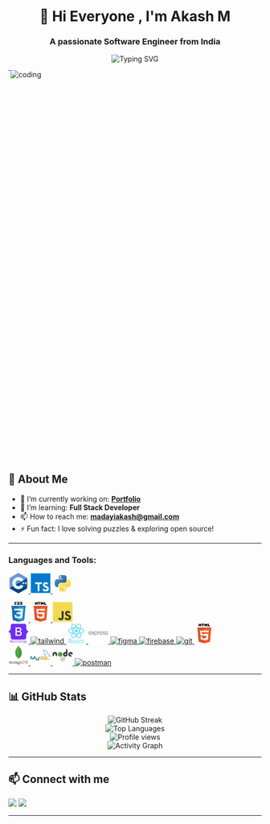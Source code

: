 <h1 align="center">🧐 Hi Everyone , I'm Akash M</h1>
<h3 align="center">A passionate Software Engineer from India</h3>
<p align="center">
  <img src="https://readme-typing-svg.herokuapp.com?font=Fira+Code&size=28&duration=4000&pause=500&color=36BCF7&width=435&lines=Welcome+to+my+GitHub!;I+love+building+cool+projects;Let's+connect+and+collaborate!" alt="Typing SVG" />
</p>
<img align="right" alt="coding" width="500" height="800"src="https://i.pinimg.com/originals/e8/f4/53/e8f453469a3ec97ecd354df465d73913.gif">

---

## 🚀 About Me

- 🔭 I’m currently working on: **[Portfolio](https://github.com/code0305/Portfolio)**
- 🌱 I’m learning: **Full Stack Developer**
- 📫 How to reach me: **madayiakash@gmail.com**
- ⚡ Fun fact: I love solving puzzles & exploring open source!

---

<p align="left">
</p>

<h3 align="left">Languages and Tools:</h3>
<p align="left"> 
   
  <a href="https://www.w3schools.com/cpp/" target="_blank" rel="noreferrer"><img src="https://raw.githubusercontent.com/devicons/devicon/master/icons/cplusplus/cplusplus-original.svg" alt="cplusplus" width="40" height="40"/> </a>
  <a href="https://www.typescriptlang.org/" target="_blank" rel="noreferrer"> <img src="https://raw.githubusercontent.com/devicons/devicon/master/icons/typescript/typescript-original.svg" alt="typescript" width="40" height="40"/> </a>
  <a href="https://www.typescriptlang.org/" target="_blank" rel="noreferrer"> <img src="https://raw.githubusercontent.com/devicons/devicon/master/icons/python/python-original.svg" alt="python" width="40" height="40"/> </a>
  <br>
  
  <a href="https://www.w3schools.com/css/" target="_blank" rel="noreferrer"> <img src="https://raw.githubusercontent.com/devicons/devicon/master/icons/css3/css3-original-wordmark.svg" alt="css3" width="40" height="40"/> </a>
  <a href="https://www.w3schools.com/css/" target="_blank" rel="noreferrer"> <img src="https://raw.githubusercontent.com/devicons/devicon/master/icons/html5/html5-original-wordmark.svg" alt="css3" width="40" height="40"/> </a>
  <a href="https://developer.mozilla.org/en-US/docs/Web/JavaScript" target="_blank" rel="noreferrer"> <img src="https://raw.githubusercontent.com/devicons/devicon/master/icons/javascript/javascript-original.svg" alt="javascript" width="40" height="40"/> </a>
  <br>
  <a href="https://getbootstrap.com" target="_blank" rel="noreferrer"> <img src="https://raw.githubusercontent.com/devicons/devicon/master/icons/bootstrap/bootstrap-plain-wordmark.svg" alt="bootstrap" width="40" height="40"/> </a>
    <a href="https://tailwindcss.com/" target="_blank" rel="noreferrer"> <img src="https://www.vectorlogo.zone/logos/tailwindcss/tailwindcss-icon.svg" alt="tailwind" width="40" height="40"/> </a>
  <a href="https://reactjs.org/" target="_blank" rel="noreferrer"> <img src="https://raw.githubusercontent.com/devicons/devicon/master/icons/react/react-original-wordmark.svg" alt="react" width="40" height="40"/> </a> 
    <a href="https://expressjs.com" target="_blank" rel="noreferrer"> <img src="https://raw.githubusercontent.com/devicons/devicon/master/icons/express/express-original-wordmark.svg" alt="express" width="40" height="40"/> </a>
  <a href="https://www.figma.com/" target="_blank" rel="noreferrer"> <img src="https://www.vectorlogo.zone/logos/figma/figma-icon.svg" alt="figma" width="40" height="40"/> </a> 
  <a href="https://firebase.google.com/" target="_blank" rel="noreferrer"> <img src="https://www.vectorlogo.zone/logos/firebase/firebase-icon.svg" alt="firebase" width="40" height="40"/> </a> 
  <a href="https://git-scm.com/" target="_blank" rel="noreferrer"> <img src="https://www.vectorlogo.zone/logos/git-scm/git-scm-icon.svg" alt="git" width="40" height="40"/> </a> 
  <a href="https://www.w3.org/html/" target="_blank" rel="noreferrer"> <img src="https://raw.githubusercontent.com/devicons/devicon/master/icons/html5/html5-original-wordmark.svg" alt="html5" width="40" height="40"/> </a>   
  <a href="https://www.mongodb.com/" target="_blank" rel="noreferrer"> <img src="https://raw.githubusercontent.com/devicons/devicon/master/icons/mongodb/mongodb-original-wordmark.svg" alt="mongodb" width="40" height="40"/> </a>
  <a href="https://www.mysql.com/" target="_blank" rel="noreferrer"> <img src="https://raw.githubusercontent.com/devicons/devicon/master/icons/mysql/mysql-original-wordmark.svg" alt="mysql" width="40" height="40"/> </a> 
  <a href="https://nodejs.org" target="_blank" rel="noreferrer"> <img src="https://raw.githubusercontent.com/devicons/devicon/master/icons/nodejs/nodejs-original-wordmark.svg" alt="nodejs" width="40" height="40"/> </a>
  <a href="https://postman.com" target="_blank" rel="noreferrer"> <img src="https://www.vectorlogo.zone/logos/getpostman/getpostman-icon.svg" alt="postman" width="40" height="40"/> </a> 
</p>

---

## 📊 GitHub Stats

<p align="center">
  <img src="https://github-readme-streak-stats.herokuapp.com/?user=code0305&theme=tokyonight" alt="GitHub Streak" />

  <br>
  <img src="https://github-readme-stats.vercel.app/api/top-langs/?username=code0305&layout=compact&theme=tokyonight" alt="Top Languages" />

  <br>
  <img src="https://komarev.com/ghpvc/?username=code0305&label=Profile%20views&color=0e75b6&style=flat" alt="Profile views" />

  <br>
  <img src="https://github-readme-activity-graph.vercel.app/graph?username=code0305&theme=tokyo-night" alt="Activity Graph" />
</p>


---



## 📫 Connect with me

<p align="left">
  <a href="mailto:madayiakash@gmail.com"><img src="https://img.shields.io/badge/gmail-%23D14836.svg?&style=for-the-badge&logo=gmail&logoColor=white"/></a>
  <a href="https://www.linkedin.com/in/akash-m-5603a92a7/"><img src="https://img.shields.io/badge/linkedin-%230077B5.svg?&style=for-the-badge&logo=linkedin&logoColor=white"/></a>
</p>

---

<p align="center">
  <img src="https://komarev.com/ghpvc/?username=code0305&style=flat-square&color=blue" alt=""/>
</p>
